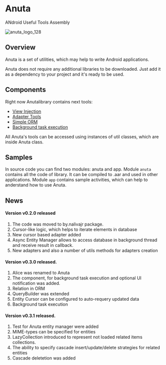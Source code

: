 # Anuta
ANdroid Useful Tools Assembly

![anuta_logo_128](https://cloud.githubusercontent.com/assets/5110943/9461786/9f41b9ec-4b19-11e5-88cf-c14af1c65d9d.png)

## Overview
Anuta is a set of utilities, which may help to write Android applications.

Anuta does not require any additional libraries to be downloaded. Just add it as a dependency to your project and it's ready to be used.

## Components
Right now Anutalibrary contains next tools:
* [View Injection](https://github.com/nalivajr/anuta/wiki/View-Injection)
* [Adapter Tools](https://github.com/nalivajr/anuta/wiki/Anuta-Adapter)
* [Simple ORM](https://github.com/nalivajr/anuta/wiki/Simple-ORM)
* [Background task execution](https://github.com/nalivajr/anuta/wiki/Background-task-executor)

All Anuta's tools can be accessed using instances of util classes, which are inside Anuta class. 

## Samples
In source code you can find two modules: anuta and app. Module `anuta` contains all the code of library. It can be compiled to .aar and used in other applications. Module `app` contains sample activities, which can help to anderstand how to use Anuta.

## News
#### Version v0.2.0 released

1. The code was moved to by.nalivajr package.
2. Cursor-like logic, which helps to iterate elements in database
3. New cursor based adapter added
4. Async Entity Manager allows to access database in background thread and receive result in callback.
5. New adapters and also a number of utils methods for adapters creation

#### Version v0.3.0 released.

1. Alice was renamed to Anuta
2. The component, for background task execution and optional UI notification was added.
3. Relation in ORM
4. QueryBuilder was extended
5. Entity Cursor can be configured to auto-requery updated data
6. Background task execution

#### Version v0.3.1 released.

1. Test for Anuta entity manager were added
2. MIME-types can be specified for entities
3. LazyCollection introduced to represent not loaded related items collections.
4. The ability to specify cascade insert/update/delete strategies for related entities
5. Cascade deletetion was added
